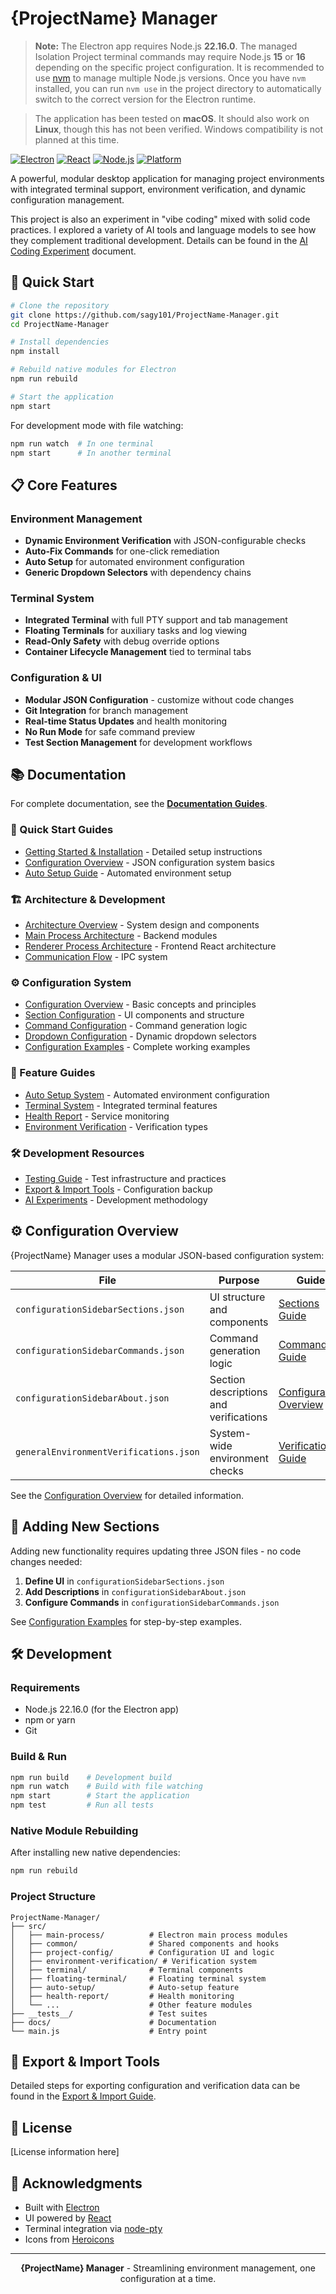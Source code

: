 # {ProjectName} Manager

> **Note:** The Electron app requires Node.js **22.16.0**. The managed Isolation Project terminal commands may require Node.js **15** or **16** depending on the specific project configuration. It is recommended to use [nvm](https://github.com/nvm-sh/nvm) to manage multiple Node.js versions. Once you have `nvm` installed, you can run `nvm use` in the project directory to automatically switch to the correct version for the Electron runtime.

> The application has been tested on **macOS**. It should also work on **Linux**, though this has not been verified. Windows compatibility is not planned at this time.

[![Electron](https://img.shields.io/badge/Electron-30.0.1-47848F?style=flat&logo=electron&logoColor=white)](https://electronjs.org/)
[![React](https://img.shields.io/badge/React-18.2.0-61DAFB?style=flat&logo=react&logoColor=black)](https://reactjs.org/)
[![Node.js](https://img.shields.io/badge/Node.js-22.16.0-339933?style=flat&logo=node.js&logoColor=white)](https://nodejs.org/)
[![Platform](https://img.shields.io/badge/Platform-macOS%20%7C%20Linux-lightgrey)](https://github.com/electron/electron)

A powerful, modular desktop application for managing project environments with integrated terminal support, environment verification, and dynamic configuration management.

This project is also an experiment in "vibe coding" mixed with solid code practices. I explored a variety of AI tools and language models to see how they complement traditional development. Details can be found in the [AI Coding Experiment](docs/guides/development/llm-experiments.md) document.

## 🚀 Quick Start

```bash
# Clone the repository
git clone https://github.com/sagy101/ProjectName-Manager.git
cd ProjectName-Manager

# Install dependencies
npm install

# Rebuild native modules for Electron
npm run rebuild

# Start the application
npm start
```

For development mode with file watching:
```bash
npm run watch  # In one terminal
npm start      # In another terminal
```

## 📋 Core Features

### Environment Management
- **Dynamic Environment Verification** with JSON-configurable checks
- **Auto-Fix Commands** for one-click remediation
- **Auto Setup** for automated environment configuration
- **Generic Dropdown Selectors** with dependency chains

### Terminal System  
- **Integrated Terminal** with full PTY support and tab management
- **Floating Terminals** for auxiliary tasks and log viewing
- **Read-Only Safety** with debug override options
- **Container Lifecycle Management** tied to terminal tabs

### Configuration & UI
- **Modular JSON Configuration** - customize without code changes
- **Git Integration** for branch management
- **Real-time Status Updates** and health monitoring
- **No Run Mode** for safe command preview
- **Test Section Management** for development workflows

## 📚 Documentation

For complete documentation, see the **[Documentation Guides](docs/guides/README.md)**.

### 🚀 Quick Start Guides
- [Getting Started & Installation](docs/getting-started.md) - Detailed setup instructions
- [Configuration Overview](docs/guides/configuration/overview.md) - JSON configuration system basics
- [Auto Setup Guide](docs/guides/features/auto-setup.md) - Automated environment setup

### 🏗️ Architecture & Development
- [Architecture Overview](docs/guides/architecture/overview.md) - System design and components
- [Main Process Architecture](docs/guides/architecture/main-process.md) - Backend modules
- [Renderer Process Architecture](docs/guides/architecture/renderer.md) - Frontend React architecture
- [Communication Flow](docs/guides/architecture/communication.md) - IPC system

### ⚙️ Configuration System
- [Configuration Overview](docs/guides/configuration/overview.md) - Basic concepts and principles
- [Section Configuration](docs/guides/configuration/sections.md) - UI components and structure
- [Command Configuration](docs/guides/configuration/commands.md) - Command generation logic
- [Dropdown Configuration](docs/guides/configuration/dropdowns.md) - Dynamic dropdown selectors
- [Configuration Examples](docs/guides/configuration/examples.md) - Complete working examples

### 🎯 Feature Guides
- [Auto Setup System](docs/guides/features/auto-setup.md) - Automated environment configuration
- [Terminal System](docs/guides/features/terminal-system.md) - Integrated terminal features
- [Health Report](docs/guides/features/health-report.md) - Service monitoring
- [Environment Verification](docs/guides/features/verification.md) - Verification types

### 🛠️ Development Resources
- [Testing Guide](docs/guides/development/testing.md) - Test infrastructure and practices
- [Export & Import Tools](docs/guides/development/export-import.md) - Configuration backup
- [AI Experiments](docs/guides/development/llm-experiments.md) - Development methodology

## ⚙️ Configuration Overview

{ProjectName} Manager uses a modular JSON-based configuration system:

| File | Purpose | Guide |
|------|---------|-------|
| `configurationSidebarSections.json` | UI structure and components | [Sections Guide](docs/guides/configuration/sections.md) |
| `configurationSidebarCommands.json` | Command generation logic | [Commands Guide](docs/guides/configuration/commands.md) |
| `configurationSidebarAbout.json` | Section descriptions and verifications | [Configuration Overview](docs/guides/configuration/overview.md) |
| `generalEnvironmentVerifications.json` | System-wide environment checks | [Verification Guide](docs/guides/features/verification.md) |

See the [Configuration Overview](docs/guides/configuration/overview.md) for detailed information.

## 🔧 Adding New Sections

Adding new functionality requires updating three JSON files - no code changes needed:

1. **Define UI** in `configurationSidebarSections.json`
2. **Add Descriptions** in `configurationSidebarAbout.json`  
3. **Configure Commands** in `configurationSidebarCommands.json`

See [Configuration Examples](docs/guides/configuration/examples.md) for step-by-step examples.

## 🛠️ Development

### Requirements
- Node.js 22.16.0 (for the Electron app)
- npm or yarn
- Git

### Build & Run
```bash
npm run build    # Development build
npm run watch    # Build with file watching
npm start        # Start the application
npm test         # Run all tests
```

### Native Module Rebuilding
After installing new native dependencies:
```bash
npm run rebuild
```

### Project Structure
```
ProjectName-Manager/
├── src/
│   ├── main-process/          # Electron main process modules
│   ├── common/                # Shared components and hooks
│   ├── project-config/        # Configuration UI and logic
│   ├── environment-verification/ # Verification system
│   ├── terminal/              # Terminal components
│   ├── floating-terminal/     # Floating terminal system
│   ├── auto-setup/            # Auto-setup feature
│   ├── health-report/         # Health monitoring
│   └── ...                    # Other feature modules
├── __tests__/                 # Test suites
├── docs/                      # Documentation
└── main.js                    # Entry point
```

## 💾 Export & Import Tools

Detailed steps for exporting configuration and verification data can be found in the [Export & Import Guide](docs/guides/development/export-import.md).

## 📄 License

[License information here]

## 🙏 Acknowledgments

- Built with [Electron](https://electronjs.org/)
- UI powered by [React](https://reactjs.org/)
- Terminal integration via [node-pty](https://github.com/microsoft/node-pty)
- Icons from [Heroicons](https://heroicons.com/)

---

<div align="center">
  <strong>{ProjectName} Manager</strong> - Streamlining environment management, one configuration at a time.
</div>
